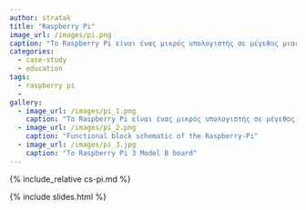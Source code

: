 ```yaml
---
author: stratak
title: "Raspberry Pi"
image_url: /images/pi.png
caption: "Το Raspberry Pi είναι ένας μικρός υπολογιστής σε μέγεθος μιας πιστωτικής κάρτας. Δημιουργήθηκε στο Ηνωμένο Βασίλειο από το Raspberry Pi Foundation για την ευκολότερη εκμάθηση της επιστήμης των υπολογιστών  στα σχολεία."
categories:
  - case-study
  - education
tags:
  - raspberry pi
  - 
gallery:
  - image_url: /images/pi_1.png
    caption: "Το Raspberry Pi είναι ένας μικρός υπολογιστής σε μέγεθος μιας πιστωτικής κάρτας. Δημιουργήθηκε στο Ηνωμένο Βασίλειο από το Raspberry Pi Foundation για την ευκολότερη εκμάθηση της επιστήμης των υπολογιστών στα σχολεία"
  - image_url: /images/pi_2.png
    caption: "Functional block schematic of the Raspberry-Pi"
  - image_url: /images/pi_3.jpg
    caption: "Το Raspberry Pi 3 Model B board"
---
```


{% include_relative cs-pi.md %}

{% include slides.html %}
